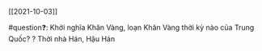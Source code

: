 
[[2021-10-03]]

#question❓: Khởi nghĩa Khăn Vàng, loạn Khăn Vàng thời kỳ nào của Trung Quốc?
?
Thời nhà Hán, Hậu Hán
<!--SR:!2021-10-07,4,270-->

